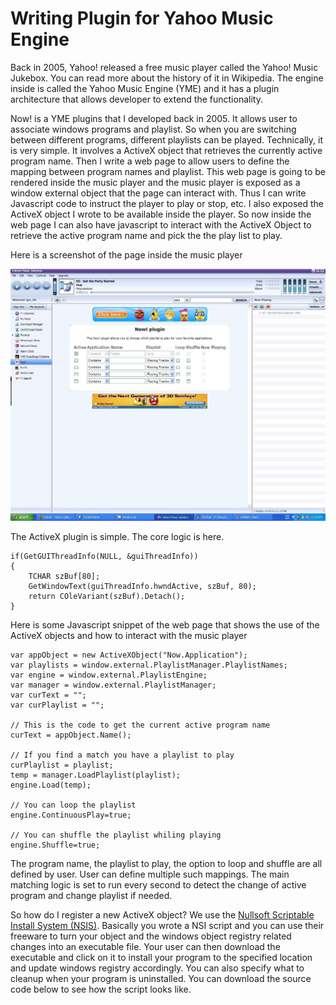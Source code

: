 Writing Plugin for Yahoo Music Engine
=====================================

Back in 2005, Yahoo! released a free music player called the Yahoo! Music Jukebox. You can read more about the history of it in Wikipedia. The engine inside is called the Yahoo Music Engine (YME) and it has a plugin architecture that allows developer to extend the functionality.

Now! is a YME plugins that I developed back in 2005. It allows user to associate windows programs and playlist. So when you are switching between different programs, different playlists can be played. Technically, it is very simple. It involves a ActiveX object that retrieves the currently active program name. Then I write a web page to allow users to define the mapping between program names and playlist. This web page is going to be rendered inside the music player and the music player is exposed as a window external object that the page can interact with. Thus I can write Javascript code to instruct the player to play or stop, etc. I also exposed the ActiveX object I wrote to be available inside the player. So now inside the web page I can also have javascript to interact with the ActiveX Object to retrieve the active program name and pick the the play list to play.

Here is a screenshot of the page inside the music player

![Alt text](/now/screen1.jpg?raw=true "Screen Shot")

The ActiveX plugin is simple. The core logic is here.

```
if(GetGUIThreadInfo(NULL, &guiThreadInfo))
{
    TCHAR szBuf[80];
    GetWindowText(guiThreadInfo.hwndActive, szBuf, 80);
    return COleVariant(szBuf).Detach();
}
```

Here is some Javascript snippet of the web page that shows the use of the ActiveX objects and how to interact with the music player

```
var appObject = new ActiveXObject("Now.Application");
var playlists = window.external.PlaylistManager.PlaylistNames;
var engine = window.external.PlaylistEngine;
var manager = window.external.PlaylistManager;
var curText = "";
var curPlaylist = "";

// This is the code to get the current active program name
curText = appObject.Name();

// If you find a match you have a playlist to play
curPlaylist = playlist;
temp = manager.LoadPlaylist(playlist);
engine.Load(temp);

// You can loop the playlist
engine.ContinuousPlay=true;

// You can shuffle the playlist whiling playing
engine.Shuffle=true;
```

The program name, the playlist to play, the option to loop and shuffle are all defined by user. User can define multiple such mappings. The main matching logic is set to run every second to detect the change of active program and change playlist if needed.

So how do I register a new ActiveX object? We use the [Nullsoft Scriptable Install System (NSIS)](http://nsis.sourceforge.net/Main_Page). Basically you wrote a NSI script and you can use their freeware to turn your object and the windows object registry related changes into an executable file. Your user can then download the executable and click on it to install your program to the specified location and update windows registry accordingly. You can also specify what to cleanup when your program is uninstalled. You can download the source code below to see how the script looks like.
